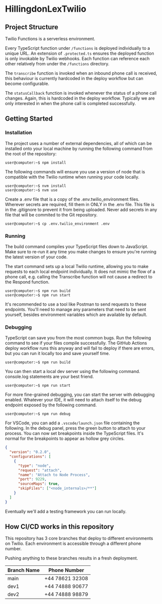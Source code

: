 # HillingdonLexTwilio

## Project Structure
Twilio Functions is a serverless environment.

Every TypeScript function under `/functions` is deployed individually to a unique URL. An extension of `.protected.ts` ensures the deployed function is only invokable by Twilio webhooks. Each function can reference each other relatively from under the `/functions` directory.

The `transcribe` function is invoked when an inbound phone call is received, this behaviour is currently hardcoded in the deploy workflow but can become configurable.

The `statusCallback` function is invoked whenever the status of a phone call changes. Again, this is hardcoded in the deploy workflow. Typically we are only interested in when the phone call is completed successfully.

## Getting Started

### Installation

The project uses a number of external dependencies, all of which can be installed onto your local machine by running the following command from the root of the repository:

```console
user@computer:~$ npm install
```

The following commands will ensure you use a version of node that is compatible with the Twilio runtime when running your code locally.

```console
user@computer:~$ nvm install
user@computer:~$ nvm use
```

Create a .env file that is a copy of the .env.twilio_environment files. Wherever secrets are required, fill them in ONLY in the .env file. This file is in the .gitignore to prevent it from being uploaded. Never add secrets in any file that will be commited to the Git repository.

```console
user@computer:~$ cp .env.twilio_environment .env
```

### Running

The build command compiles your TypeScript files down to JavaScript. Make sure to re-run it any time you make changes to ensure you're running the latest version of your code.

The start command sets up a local Twilio runtime, allowing you to make requests to each local endpoint individually. It does not mimic the flow of a phone call, e.g. calling the Transcribe function will not cause a redirect to the Respond function.

```console
user@computer:~$ npm run build
user@computer:~$ npm run start
```

It's recommended to use a tool like Postman to send requests to these endpoints. You'll need to manage any parameters that need to be sent yourself, besides environment variables which are available by default.

### Debugging

TypeScript can save you from the most common bugs. Run the following command to see if your files compile successfully. The GitHub Actions deploy workflow runs this anyway and will fail to deploy if there are errors, but you can run it locally too and save yourself time.

```console
user@computer:~$ npm run build
```

You can then start a local dev server using the following command. console.log statements are your best friend.

```console
user@computer:~$ npm run start
```

For more fine-grained debugging, you can start the server with debugging enabled. Whatever your IDE, it will need to attach itself to the debug endpoint exposed by the following command.

```console
user@computer:~$ npm run debug
```

For VSCode, you can add a `.vscode/launch.json` file containing the following. In the debug panel, press the green button to attach to your process. You can now set breakpoints inside the TypeScript files. It's normal for the breakpoints to appear as hollow grey circles.

```json
{
  "version": "0.2.0",
  "configurations": [
    {
      "type": "node",
      "request": "attach",
      "name": "Attach to Node Process",
      "port": 9229,
      "sourceMaps": true,
      "skipFiles": ["<node_internals>/**"]
    }
  ]
}
```

Eventually we'll add a testing framework you can run locally.

## How CI/CD works in this repository
This repository has 3 core branches that deploy to different environments on Twilio. Each environment is accessible through a different phone number.

Pushing anything to these branches results in a fresh deployment.

|Branch Name|Phone Number|
|-----------|------------|
|main|+44 78621 32308|
|dev1|+44 74888 90677|
|dev2|+44 74888 98879|
